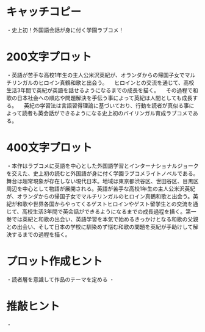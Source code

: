 # キャッチコピー
・史上初！外国語会話が身に付く学園ラブコメ！

# 200文字プロット
・英語が苦手な高校1年生の主人公米沢英紀が、オランダからの帰国子女でマルチリンガルのヒロイン真鶴和歌と出会う。
　ヒロインとの交流を通じて、高校生活3年間で英紀が英語を話せるようになるまでの成長を描く。
　その過程で和歌の日本社会への順応や問題解決を手伝う事によって英紀は人間としても成長する。
　英紀の学習法は言語習得理論に基づいており、行動を読者が真似る事によって読者も英会話ができるようになる史上初のバイリンガル育成ラブコメである。

# 400文字プロット
・本作はラブコメに英語を中心とした外国語学習とインターナショナルジョークを交えた、史上初の読むと外国語が身に付く学園ラブコメライトノベルである。舞台は超常現象が存在しない現代日本。地域は東京都渋谷区、世田谷区、目黒区周辺を中心として物語が展開される。英語が苦手な高校1年生の主人公米沢英紀が、オランダからの帰国子女でマルチリンガルのヒロイン真鶴和歌と出会う。英紀が和歌や世界各国からやってくるゲストヒロインやゲスト留学生との交流を通じて、高校生活3年間で英会話ができるようになるまでの成長過程を描く。第一巻では英紀と和歌の出会い、英語学習を本気で始めるきっかけとなる和歌の父親との出会い、そして日本の学校に馴染めず悩む和歌の問題を英紀が手助けして解決するまでの過程を描く。

# プロット作成ヒント
・読者層を意識して作品のテーマを定める
・

# 推敲ヒント
・